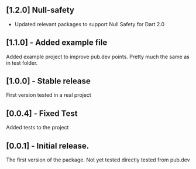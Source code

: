 ## [1.2.0] Null-safety

- Updated relevant packages to support Null Safety for Dart 2.0

## [1.1.0] - Added example file

Added example project to improve pub.dev points. Pretty much the same as in test folder.

## [1.0.0] - Stable release

First version tested in a real project

## [0.0.4] - Fixed Test

Added tests to the project

## [0.0.1] - Initial release.

The first version of the package. Not yet tested directly tested from pub.dev